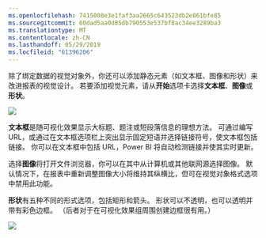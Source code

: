 ```yaml
---
ms.openlocfilehash: 7415008e3e1faf3aa2665c643523db2e861bfe85
ms.sourcegitcommit: 60dad5aa0d85db790553e537bf8ac34ee3289ba3
ms.translationtype: MT
ms.contentlocale: zh-CN
ms.lasthandoff: 05/29/2019
ms.locfileid: "61396206"
---
```

除了绑定数据的视觉对象外，你还可以添加静态元素（如文本框、图像和形状）来改进报表的视觉设计。 若要添加视觉元素，请从**开始**选项卡选择**文本框**、**图像**或**形状**。

![](media/3-10-create-shapes-images/3-10_1.png)

**文本框**是随可视化效果显示大标题、题注或短段落信息的理想方法。 可通过编写 URL，或通过在文本框选项栏上突出显示固定短语并选择链接符号，使文本框包括链接。 你可以在文本框中包括 URL，Power BI 将自动检测链接并使其实时更新。

选择**图像**将打开文件浏览器，你可以在其中从计算机或其他联网源选择图像。 默认情况下，在报表中重新调整图像大小将维持其纵横比，但可在视觉对象格式选项中禁用此功能。

**形状**有五种不同的形式选项，包括矩形和箭头。 形状可以不透明，也可以透明并带有彩色边框。 （后者对于在可视化效果组周围创建边框很有用。）

![](media/3-10-create-shapes-images/3-10_2.png)

